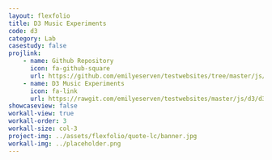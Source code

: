 ```yaml
---
layout: flexfolio
title: D3 Music Experiments
code: d3
category: Lab
casestudy: false
projlink:
    - name: Github Repository
      icon: fa-github-square
      url: https://github.com/emilyeserven/testwebsites/tree/master/js/d3/d3timelineAlbums
    - name: D3 Music Experiments
      icon: fa-link
      url: https://rawgit.com/emilyeserven/testwebsites/master/js/d3/d3timelineAlbums/index.html
showcaseview: false
workall-view: true
workall-order: 3
workall-size: col-3
project-img: ../assets/flexfolio/quote-lc/banner.jpg
workall-img: ../placeholder.png
---
```

